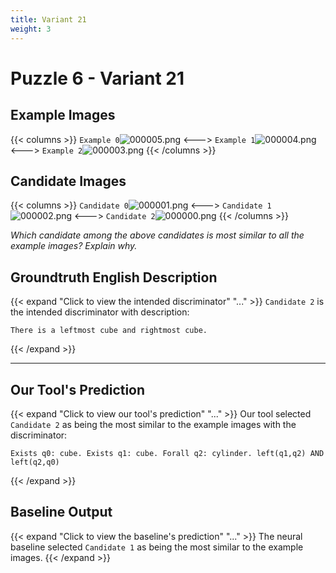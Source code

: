 ```yaml
---
title: Variant 21
weight: 3
---
```


# Puzzle 6 - Variant 21

## Example Images
{{< columns >}}
`Example 0`![000005.png](/clevr-variants/circle-at-ends/fovariant-21/render/images/CLEVR_val_000005.png)
<--->
`Example 1`![000004.png](/clevr-variants/circle-at-ends/fovariant-21/render/images/CLEVR_val_000004.png)
<--->
`Example 2`![000003.png](/clevr-variants/circle-at-ends/fovariant-21/render/images/CLEVR_val_000003.png)
{{< /columns >}}

## Candidate Images
{{< columns >}}
`Candidate 0`![000001.png](/clevr-variants/circle-at-ends/fovariant-21/render/images/CLEVR_val_000001.png)
<--->
`Candidate 1`![000002.png](/clevr-variants/circle-at-ends/fovariant-21/render/images/CLEVR_val_000002.png)
<--->
`Candidate 2`![000000.png](/clevr-variants/circle-at-ends/fovariant-21/render/images/CLEVR_val_000000.png)
{{< /columns >}}

*Which candidate among the above candidates is most similar to all the example images? Explain why.*

## Groundtruth English Description

{{< expand "Click to view the intended discriminator" "..." >}}
`Candidate 2` is the intended discriminator with description:
```plaintext 
There is a leftmost cube and rightmost cube.
```
{{< /expand >}}

---



## Our Tool's Prediction

{{< expand "Click to view our tool's prediction" "..." >}}
Our tool selected `Candidate 2` as being the most similar to the example images with the discriminator:
```plaintext
Exists q0: cube. Exists q1: cube. Forall q2: cylinder. left(q1,q2) AND left(q2,q0)
```
{{< /expand >}}



## Baseline Output

{{< expand "Click to view the baseline's prediction" "..." >}}
The neural baseline selected `Candidate 1` as being the most similar to the example images.
{{< /expand >}}

